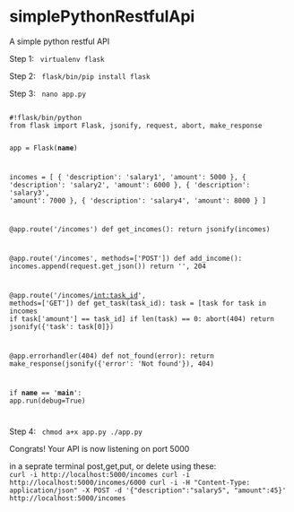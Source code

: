 # simplePythonRestfulApi
A simple python restful API

Step 1:
<code>
virtualenv flask
</code>

Step 2:
<code>
flask/bin/pip install flask
</code>

Step 3:
<code>
nano app.py
</code>

<code>
#!flask/bin/python
from flask import Flask, jsonify, request, abort, make_response

app = Flask(__name__)

incomes = [
 { 'description': 'salary1', 'amount': 5000 },
 { 'description': 'salary2', 'amount': 6000 },
 { 'description': 'salary3', 'amount': 7000 },
 { 'description': 'salary4', 'amount': 8000 }
]


@app.route('/incomes')
def get_incomes():
  return jsonify(incomes)

@app.route('/incomes', methods=['POST'])
def add_income():
  incomes.append(request.get_json())
  return '', 204

@app.route('/incomes/<int:task_id>', methods=['GET'])
def get_task(task_id):
    task = [task for task in incomes if task['amount'] == task_id]
    if len(task) == 0:
        abort(404)
    return jsonify({'task': task[0]})

@app.errorhandler(404)
def not_found(error):
    return make_response(jsonify({'error': 'Not found'}), 404)

if __name__ == '__main__':
    app.run(debug=True)

</code>

Step 4:
<code>
chmod a+x app.py
./app.py
</code>

Congrats! Your API is now listening on port 5000

in a seprate terminal post,get,put, or delete using these:
<code>
curl -i http://localhost:5000/incomes
curl -i http://localhost:5000/incomes/6000
curl -i -H "Content-Type: application/json" -X POST -d '{"description":"salary5", "amount":45}' http://localhost:5000/incomes
</code>

